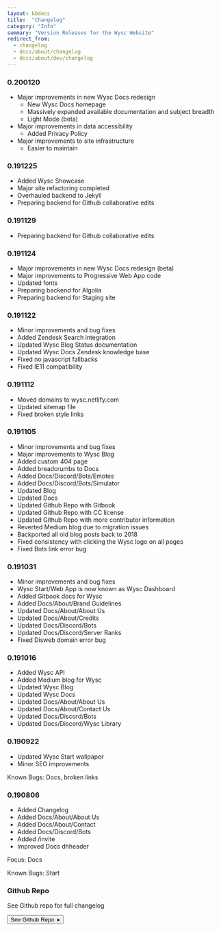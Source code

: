 ```yaml
---
layout: kbdocs
title:  "Changelog"
category: "Info"
summary: "Version Releases for the Wysc Website"
redirect_from:
  - changelog
  - docs/about/changelog
  - docs/about/dev/changelog
---
```


### 0.200120

- Major improvements in new Wysc Docs redesign
  - New Wysc Docs homepage
  - Massively expanded available documentation and subject breadth
  - Light Mode (beta)
- Major improvements in data accessibility
  - Added Privacy Policy
- Major improvements to site infrastructure
  - Easier to maintain

### 0.191225

- Added Wysc Showcase
- Major site refactoring completed
- Overhauled backend to Jekyll
- Preparing backend for Github collaborative edits

### 0.191129

- Preparing backend for Github collaborative edits

### 0.191124

- Major improvements in new Wysc Docs redesign (beta)
- Major improvements to Progressive Web App code
- Updated fonts
- Preparing backend for Algolia
- Preparing backend for Staging site

### 0.191122

- Minor improvements and bug fixes
- Added Zendesk Search integration
- Updated Wysc Blog Status documentation
- Updated Wysc Docs Zendesk knowledge base
- Fixed no javascript fallbacks
- Fixed IE11 compatibility

### 0.191112

- Moved domains to wysc.netlify.com
- Updated sitemap file
- Fixed broken style links

### 0.191105

- Minor improvements and bug fixes
- Major improvements to Wysc Blog
- Added custom 404 page
- Added breadcrumbs to Docs
- Added Docs/Discord/Bots/Emotes
- Added Docs/Discord/Bots/Simulator
- Updated Blog
- Updated Docs
- Updated Github Repo with Gitbook
- Updated Github Repo with CC license
- Updated Github Repo with more contributor information
- Reverted Medium blog due to migration issues
- Backported all old blog posts back to 2018
- Fixed consistency with clicking the Wysc logo on all pages
- Fixed Bots link error bug

### 0.191031

- Minor improvements and bug fixes
- Wysc Start/Web App is now known as Wysc Dashboard
- Added Gitbook docs for Wysc
- Added Docs/About/Brand Guidelines
- Updated Docs/About/About Us
- Updated Docs/About/Credits
- Updated Docs/Discord/Bots
- Updated Docs/Discord/Server Ranks
- Fixed Disweb domain error bug


### 0.191016

- Added Wysc API
- Added Medium blog for Wysc
- Updated Wysc Blog
- Updated Wysc Docs
- Updated Docs/About/About Us
- Updated Docs/About/Contact Us
- Updated Docs/Discord/Bots
- Updated Docs/Discord/Wysc Library

### 0.190922

- Updated Wysc Start wallpaper
- Minor SEO improvements

Known Bugs: Docs, broken links

### 0.190806

- Added Changelog
- Added Docs/About/About Us
- Added Docs/About/Contact
- Added Docs/Discord/Bots
- Added /invite
- Improved Docs dhheader

Focus: Docs

Known Bugs: Start

### Github Repo

See Github repo for full changelog

<a href="https://github.com/gitnisyl/wysc" target="_blank" rel="noopener"><button type="button" class="btn btn-outline-info">See Github Repo&ensp;&#9656;</button></a>
